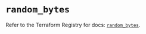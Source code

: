 # `random_bytes`

Refer to the Terraform Registry for docs: [`random_bytes`](https://registry.terraform.io/providers/hashicorp/random/3.6.0/docs/resources/bytes).

